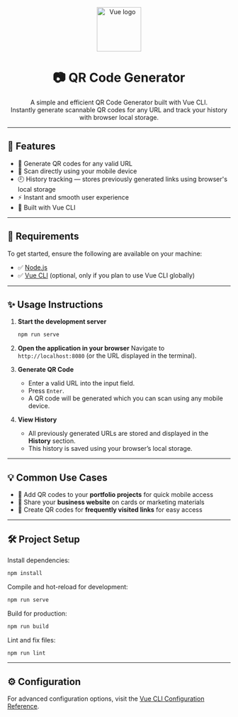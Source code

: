 <p align="center">
  <a href="https://vuejs.org" target="_blank" rel="noopener noreferrer">
    <img width="100" src="https://vuejs.org/images/logo.png" alt="Vue logo">
  </a>
</p>

<h1 align="center">📷 QR Code Generator</h1>

<p align="center">
  A simple and efficient QR Code Generator built with Vue CLI.<br>
  Instantly generate scannable QR codes for any URL and track your history with browser local storage.
</p>

---

## 🚀 Features

- 🔗 Generate QR codes for any valid URL  
- 📱 Scan directly using your mobile device  
- 🕘 History tracking — stores previously generated links using browser's local storage  
- ⚡ Instant and smooth user experience  
- 🧠 Built with Vue CLI  

---

## 🧰 Requirements

To get started, ensure the following are available on your machine:

- ✅ [Node.js](https://nodejs.org/)
- ✅ [Vue CLI](https://cli.vuejs.org/) (optional, only if you plan to use Vue CLI globally)

---

## ✨ Usage Instructions

1. **Start the development server**
   ```bash
   npm run serve
   ```

2. **Open the application in your browser**
   Navigate to `http://localhost:8080` (or the URL displayed in the terminal).

3. **Generate QR Code**
   - Enter a valid URL into the input field.
   - Press `Enter`.
   - A QR code will be generated which you can scan using any mobile device.

4. **View History**
   - All previously generated URLs are stored and displayed in the **History** section.
   - This history is saved using your browser’s local storage.

---

## 💡 Common Use Cases

- 📁 Add QR codes to your **portfolio projects** for quick mobile access  
- 🏢 Share your **business website** on cards or marketing materials  
- 🔗 Create QR codes for **frequently visited links** for easy access  

---

## 🛠️ Project Setup

Install dependencies:

```bash
npm install
```

Compile and hot-reload for development:

```bash
npm run serve
```

Build for production:

```bash
npm run build
```

Lint and fix files:

```bash
npm run lint
```

---

## ⚙️ Configuration

For advanced configuration options, visit the [Vue CLI Configuration Reference](https://cli.vuejs.org/config/).
